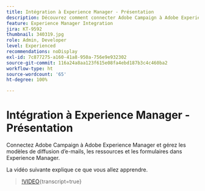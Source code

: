 ```yaml
---
title: Intégration à Experience Manager - Présentation
description: Découvrez comment connecter Adobe Campaign à Adobe Experience Manager. Vous pourrez ainsi effectuer la gestion des modèles de diffusion d’e-mails, des ressources et des formulaires dans Experience Manager.
feature: Experience Manager Integration
jira: KT-9592
thumbnail: 340319.jpg
role: Admin, Developer
level: Experienced
recommendations: noDisplay
exl-id: 7c877275-a160-41a8-950a-756e9e932302
source-git-commit: 116a24a8aa123f615e08fa4ebd187b3c4c460ba2
workflow-type: ht
source-wordcount: '65'
ht-degree: 100%

---
```


# Intégration à Experience Manager - Présentation

Connectez Adobe Campaign à Adobe Experience Manager et gérez les modèles de diffusion d’e-mails, les ressources et les formulaires dans Experience Manager.

La vidéo suivante explique ce que vous allez apprendre.

>[!VIDEO](https://video.tv.adobe.com/v/340319?quality=12&learn=on){transcript=true}
